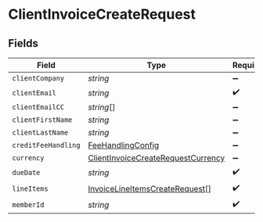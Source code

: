 # ClientInvoiceCreateRequest


## Fields

| Field                                                                                           | Type                                                                                            | Required                                                                                        | Description                                                                                     |
| ----------------------------------------------------------------------------------------------- | ----------------------------------------------------------------------------------------------- | ----------------------------------------------------------------------------------------------- | ----------------------------------------------------------------------------------------------- |
| `clientCompany`                                                                                 | *string*                                                                                        | :heavy_minus_sign:                                                                              | N/A                                                                                             |
| `clientEmail`                                                                                   | *string*                                                                                        | :heavy_check_mark:                                                                              | N/A                                                                                             |
| `clientEmailCC`                                                                                 | *string*[]                                                                                      | :heavy_minus_sign:                                                                              | N/A                                                                                             |
| `clientFirstName`                                                                               | *string*                                                                                        | :heavy_minus_sign:                                                                              | N/A                                                                                             |
| `clientLastName`                                                                                | *string*                                                                                        | :heavy_minus_sign:                                                                              | N/A                                                                                             |
| `creditFeeHandling`                                                                             | [FeeHandlingConfig](../../models/shared/feehandlingconfig.md)                                   | :heavy_minus_sign:                                                                              | N/A                                                                                             |
| `currency`                                                                                      | [ClientInvoiceCreateRequestCurrency](../../models/shared/clientinvoicecreaterequestcurrency.md) | :heavy_minus_sign:                                                                              | N/A                                                                                             |
| `dueDate`                                                                                       | *string*                                                                                        | :heavy_check_mark:                                                                              | N/A                                                                                             |
| `lineItems`                                                                                     | [InvoiceLineItemsCreateRequest](../../models/shared/invoicelineitemscreaterequest.md)[]         | :heavy_check_mark:                                                                              | N/A                                                                                             |
| `memberId`                                                                                      | *string*                                                                                        | :heavy_check_mark:                                                                              | N/A                                                                                             |